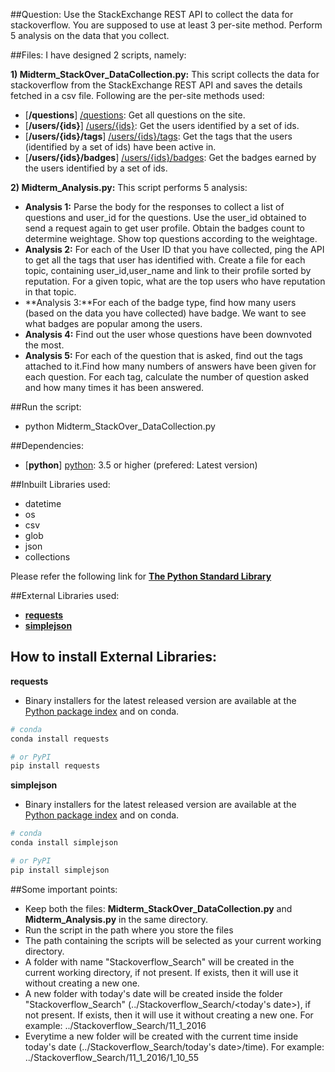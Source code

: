 ##Question:
Use the StackExchange REST API to collect the data for stackoverflow. You are supposed to use at least 3 per-site method. 
Perform 5 analysis on the data that you collect.

##Files: 
I have designed 2 scripts, namely:

**1) Midterm_StackOver_DataCollection.py:**
This script collects the data for stackoverflow from the StackExchange REST API and saves the details fetched in a csv file. 
Following are the per-site methods used: 
* [**/questions**] [/questions]: Get all questions on the site.
* [**/users/{ids}**] [/users/{ids}]: Get the users identified by a set of ids.
* [**/users/{ids}/tags**] [/users/{ids}/tags]: Get the tags that the users (identified by a set of ids) have been active in.
* [**/users/{ids}/badges**] [/users/{ids}/badges]: Get the badges earned by the users identified by a set of ids.

**2) Midterm_Analysis.py:**
This script performs 5 analysis:
- **Analysis 1:** Parse the body for the responses to collect a list of questions and user_id for the questions. Use the user_id obtained to send a request again to get user profile. Obtain the badges count to determine weightage. Show top questions according to the weightage.
- **Analysis 2:** For each of the User ID that you have collected, ping the API to get all the tags that user has identified with. Create a file for each topic, containing user_id,user_name and link to their profile sorted by reputation. For a given topic, what are the top users who have reputation in that topic.
- **Analysis 3:**For each of the badge type, find how many users (based on the data you have collected) have badge. We want to see what badges are popular among the users.
- **Analysis 4:** Find out the user whose questions have been downvoted the most.
- **Analysis 5:** For each of the question that is asked, find out the tags attached to it.Find how many numbers of answers have been given for each question. For each tag, calculate the number of question asked and how many times it has been answered.


[/questions]: https://api.stackexchange.com/docs/questions
[/users/{ids}]: https://api.stackexchange.com/docs/users-by-ids
[/users/{ids}/tags]: https://api.stackexchange.com/docs/tags-on-users
[/users/{ids}/badges]: https://api.stackexchange.com/docs/badges-on-users

##Run the script:
* python Midterm_StackOver_DataCollection.py

##Dependencies:
* [**python**] [python]: 3.5 or higher (prefered: Latest version)

[python]: https://www.python.org/downloads/release 

##Inbuilt Libraries used:
* datetime
* os
* csv
* glob
* json
* collections

Please refer the following link for [**The Python Standard Library**][The Python Standard Library]

[The Python Standard Library]: https://docs.python.org/3/library/

##External Libraries used:
* [**requests**][requests]
* [**simplejson**][simplejson]

[requests]: http://docs.python-requests.org/en/master/
[simplejson]: https://simplejson.readthedocs.io/en/latest/

## How to install External Libraries:
**requests**
- Binary installers for the latest released version are available at the [Python
package index](http://pypi.python.org/pypi/requests/) and on conda.

```sh
# conda
conda install requests
```

```sh
# or PyPI
pip install requests
```

**simplejson**
- Binary installers for the latest released version are available at the [Python
package index](http://pypi.python.org/pypi/simplejson/) and on conda.

```sh
# conda
conda install simplejson
```

```sh
# or PyPI
pip install simplejson
```

##Some important points:
* Keep both the files: **Midterm_StackOver_DataCollection.py** and **Midterm_Analysis.py** in the same directory.
* Run the script in the path where you store the files
* The path containing the scripts will be selected as your current working directory.
* A folder with name "Stackoverflow_Search" will be created in the current working directory, if not present. If exists, then it will use it without creating a new one.
* A new folder with today's date will be created inside the folder "Stackoverflow_Search" (../Stackoverflow_Search/<today's date>), if not present. If exists, then it will use it without creating a new one. For example: ../Stackoverflow_Search/11_1_2016
* Everytime a new folder will be created with the current time inside today's date (../Stackoverflow_Search/today's date>/time). For example: ../Stackoverflow_Search/11_1_2016/1_10_55






